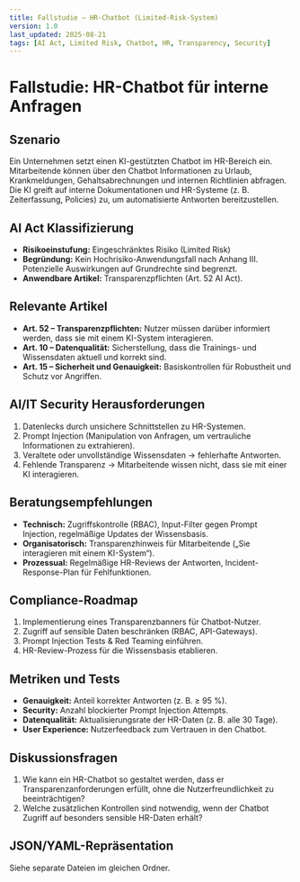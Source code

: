 ```yaml
---
title: Fallstudie – HR-Chatbot (Limited-Risk-System)
version: 1.0
last_updated: 2025-08-21
tags: [AI Act, Limited Risk, Chatbot, HR, Transparency, Security]
---
```


# Fallstudie: HR-Chatbot für interne Anfragen

## Szenario
Ein Unternehmen setzt einen KI-gestützten Chatbot im HR-Bereich ein. Mitarbeitende können über den Chatbot Informationen zu Urlaub, Krankmeldungen, Gehaltsabrechnungen und internen Richtlinien abfragen.  
Die KI greift auf interne Dokumentationen und HR-Systeme (z. B. Zeiterfassung, Policies) zu, um automatisierte Antworten bereitzustellen.

## AI Act Klassifizierung
- **Risikoeinstufung:** Eingeschränktes Risiko (Limited Risk)  
- **Begründung:** Kein Hochrisiko-Anwendungsfall nach Anhang III. Potenzielle Auswirkungen auf Grundrechte sind begrenzt.  
- **Anwendbare Artikel:** Transparenzpflichten (Art. 52 AI Act).

## Relevante Artikel
- **Art. 52 – Transparenzpflichten:** Nutzer müssen darüber informiert werden, dass sie mit einem KI-System interagieren.  
- **Art. 10 – Datenqualität:** Sicherstellung, dass die Trainings- und Wissensdaten aktuell und korrekt sind.  
- **Art. 15 – Sicherheit und Genauigkeit:** Basiskontrollen für Robustheit und Schutz vor Angriffen.

## AI/IT Security Herausforderungen
1. Datenlecks durch unsichere Schnittstellen zu HR-Systemen.  
2. Prompt Injection (Manipulation von Anfragen, um vertrauliche Informationen zu extrahieren).  
3. Veraltete oder unvollständige Wissensdaten → fehlerhafte Antworten.  
4. Fehlende Transparenz → Mitarbeitende wissen nicht, dass sie mit einer KI interagieren.  

## Beratungsempfehlungen
- **Technisch:** Zugriffskontrolle (RBAC), Input-Filter gegen Prompt Injection, regelmäßige Updates der Wissensbasis.  
- **Organisatorisch:** Transparenzhinweis für Mitarbeitende („Sie interagieren mit einem KI-System“).  
- **Prozessual:** Regelmäßige HR-Reviews der Antworten, Incident-Response-Plan für Fehlfunktionen.

## Compliance-Roadmap
1. Implementierung eines Transparenzbanners für Chatbot-Nutzer.  
2. Zugriff auf sensible Daten beschränken (RBAC, API-Gateways).  
3. Prompt Injection Tests & Red Teaming einführen.  
4. HR-Review-Prozess für die Wissensbasis etablieren.  

## Metriken und Tests
- **Genauigkeit:** Anteil korrekter Antworten (z. B. ≥ 95 %).  
- **Security:** Anzahl blockierter Prompt Injection Attempts.  
- **Datenqualität:** Aktualisierungsrate der HR-Daten (z. B. alle 30 Tage).  
- **User Experience:** Nutzerfeedback zum Vertrauen in den Chatbot.

## Diskussionsfragen
1. Wie kann ein HR-Chatbot so gestaltet werden, dass er Transparenzanforderungen erfüllt, ohne die Nutzerfreundlichkeit zu beeinträchtigen?  
2. Welche zusätzlichen Kontrollen sind notwendig, wenn der Chatbot Zugriff auf besonders sensible HR-Daten erhält?  

## JSON/YAML-Repräsentation
Siehe separate Dateien im gleichen Ordner.

